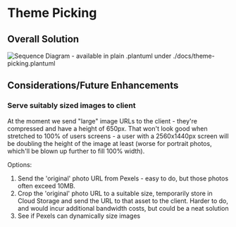 # Theme Picking

## Overall Solution

![Sequence Diagram - available in plain .plantuml under ./docs/theme-picking.plantuml](http://www.plantuml.com/plantuml/proxy?cache=no&src=https://raw.githubusercontent.com/MattTennison/homepage/main/docs/theme-picking.plantuml)

## Considerations/Future Enhancements

### Serve suitably sized images to client

At the moment we send "large" image URLs to the client - they're compressed and have a height of 650px. That won't look good when stretched to 100% of users screens - a user with a 2560x1440px screen will be doubling the height of the image at least (worse for portrait photos, which'll be blown up further to fill 100% width).

Options:

1. Send the 'original' photo URL from Pexels - easy to do, but those photos often exceed 10MB.
2. Crop the 'original' photo URL to a suitable size, temporarily store in Cloud Storage and send the URL to that asset to the client. Harder to do, and would incur additional bandwidth costs, but could be a neat solution
3. See if Pexels can dynamically size images
